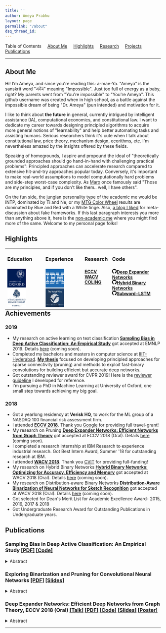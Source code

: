 ```yaml
---
title: ''
author: Ameya Prabhu
layout: page
permalink: "/about"
dsq_thread_id:
---
```

Table of Contents     [About Me](#biography)     [Highlights](#highlights)     [Research](#research)    
 [Projects](#projects)     [Publications](#publications)

---

## <a name="biography" id="biography"></a>About Me

Hi! I’m Ameya, and since you're reading this: a-mae-Ya. "Ameya" is the sanskrit word "अमेय" meaning "Impossible". Just too full of energy as a baby, right? My parents went from "You're impossible" to "You're Ameya". This github username was created when in high school, as a battle against the impossible dream of being "Dr. Ameya" (pun intended) and motivation for it.

I like to think about **the future** in general, currently intrigued by intelligent assistance (IA), computational economics, and constitutional law. I want to dedicate my career towards designing principled algorithms to acquire more general notions of "learnability" and help better automating tasks and assisting humans. Serious researchers think it's cute when I talk about constitutional law, price theory, mechanism design, ecorithms, etc. I'm nevertheless amazed by the insights offered by these fields.

Speaking of homegrounds, I aspire and propound the ideal of "theoretically grounded approaches should go hand-in-hand with challenging practical problems": Principled approaches can accelerate research compared to extensive hit-and-try approaches popular today. Conversely, it's important to make real-world assumptions to model computationally hard problems and side-step worst-case complexity. As [Marx](https://en.wikipedia.org/wiki/Groucho_Marx) once famously said "Those are my principles, and if you don't like them.. well, I have others".

On the fun side, the jungian personality type of the academic me would be INTP, dominated by Ti and Ne; or my [MTG Color Wheel](https://medium.com/s/story/the-mtg-color-wheel-c9700a7cf36d) results are dominated by Blue and Red with a White tinge. Also, [a blog I liked](https://www.lesswrong.com/posts/wDP4ZWYLNj7MGXWiW/in-praise-of-fake-frameworks) for meta-discussion about fake frameworks. If this last paragraph interests you more than anything above it, here is the [non-academic me](https://bayesianconspirator.github.io/about/) where you might find more of the same. Welcome to my personal page folks!

## <a name="highlights" id="highlights"></a>Highlights

<table style="border-collapse: collapse; border: none; margin: 0px auto;" width="100%" align='left'> <tr style="border: none;"> <td style="border: none; "><h3>Education</h3></td><td style="border: none; "><h3>Experience</h3></td><td style="border: none; "><h3>Research</h3></td> <td style="border: none; "><h3>Code</h3></td> </tr> <tr> <td style="border: none; "> <img src="https://raw.githubusercontent.com/drimpossible/drimpossible.github.io/master/images/Oxford.png" height="60px" width="60px" /> <img src="https://raw.githubusercontent.com/drimpossible/drimpossible.github.io/master/images/IIITH.png" height="60px" width="60px" /> </td> <td style="border: none; "> <img src="https://raw.githubusercontent.com/drimpossible/drimpossible.github.io/master/images/IBM.png" height="60px" width="60px" /> <img src="https://raw.githubusercontent.com/drimpossible/drimpossible.github.io/master/images/Verisk.jpg" height="60px" width="60px" /></td> <td style="vertical-align: top;"><strong> <a href="http://openaccess.thecvf.com/content_ECCV_2018/papers/Ameya_Prabhu_Deep_Expander_Networks_ECCV_2018_paper.pdf"> ECCV</a><br/> <a href="https://arxiv.org/abs/1804.03867">WACV</a><br/> <a href="https://aclanthology.info/papers/C16-1234/c16-1234">COLING</a><br/><br/> </strong></td> <td style="vertical-align: top;"><strong>
<a href="https://github.com/drimpossible/Deep-Expander-Networks"><img src="https://raw.githubusercontent.com/drimpossible/drimpossible.github.io/master/images/github.png" height="15px" width="15px">Deep Expander Networks</a><br/>
<a href="https://github.com/erilyth/HybridBinaryNetworks-WACV18"><img src="https://raw.githubusercontent.com/drimpossible/drimpossible.github.io/master/images/github.png" height="15px" width="15px">Hybrid Binary Networks</a><br/>
<a href="https://github.com/drimpossible/Sub-word-LSTM"><img src="https://raw.githubusercontent.com/drimpossible/drimpossible.github.io/master/images/github.png" height="15px" width="15px">Subword-LSTM</a><br/>
</strong></td>
</tr>
</table>

## <a name="achievements" id="achievements"></a>Achievements

### 2019

* My research on active learning on text classification [**Sampling Bias in Deep Active Classification: An Empirical Study**](https://github.com/drimpossible/drimpossible.github.io/blob/master/documents/Active-Sampling-Bias.pdf) got accepted at EMNLP 2019. Details [here]() (coming soon).
* Completed my bachelors and masters in computer science at [IIIT-Hyderabad](http://www.iiit.ac.in). [**My thesis**](https://github.com/drimpossible/drimpossible.github.io/blob/master/documents/Thesis.pdf) focused on developing principled approaches for sparse connectivity (pruning) and methods to exploit fast-binary convolutions for building efficient but accurate deep networks.
* Got outstanding reviewer award for CVPR 2019! Here is the [reviewer guideline](/blog/life/reviewing_for_dummies/) I developed for reference.
* I'm pursuing a PhD in Machine Learning at University of Oxford, one small step towards achieving my big goal.

### 2018

* Got a yearlong residency at **Verisk HQ**, to work for the ML group of a NASDAQ 100 financial risk assessment firm.
* I attended [**ECCV 2018**](https://eccv2018.org/). Thank you [Google](https://ai.google/research/) for providing full travel-grant!
* My research on Pruning [**Deep Expander Networks: Efficient Networks from Graph Theory**](http://openaccess.thecvf.com/content_ECCV_2018/papers/Ameya_Prabhu_Deep_Expander_Networks_ECCV_2018_paper.pdf) got accepted at ECCV 2018 (Oral). Details [here]() (coming soon).
* I completed a research internship at IBM Research to experience industrial research. Got Best Intern Award, Summer '18 for outstanding research at IBM.
* I attended [**WACV 2018**](http://wacv18.wacv.net/). Thank you [CVIT](http://cvit.iiit.ac.in/) for providing full-funding!
* My research on Hybrid Binary Networks [**Hybrid Binary Networks: Optimizing for Accuracy, Efficiency and Memory**](https://arxiv.org/abs/1804.03867) got accepted at WACV 2018 (Oral). Details [here]() (coming soon).
* My research on Distribution-aware Binary Networks [**Distribution-Aware Binarization of Neural Networks for Sketch Recognition**](https://arxiv.org/abs/1804.02941) got accepted at WACV 2018 (Oral). Details [here]() (coming soon).
* Got selected for Dean's Merit List for Academic Excellence Award- 2015, 2016, 2017 & 2018
* Got Undergraduate Research Award for Outstanding Publications in Undergraduate years.

## <a name="publications" id="publications"> Publications

### Sampling Bias in Deep Active Classification: An Empirical Study [\[PDF\]](https://github.com/drimpossible/drimpossible.github.io/blob/master/documents/Active-Sampling-Bias.pdf) [\[Code\]](https://github.com/drimpossible/Sampling-Bias-Active-Learning)
<details> <summary><a>Abstract</a></summary>
The exploding cost and time needed for data labeling and model training are bottlenecks for training DNN models on large datasets. Identifying smaller representative data samples with strategies like active learning can help mitigate such bottlenecks. Previous works on active learning in NLP identify the problem of sampling bias in the samples acquired by uncertainty-based querying and develop costly approaches to address it. Using a large empirical study, we demonstrate that active set selection using the posterior entropy of deep models like FastText.zip (FTZ) is robust to sampling biases and to various algorithmic choices (query size and strategies) unlike that suggested by traditional literature. We also show that FTZ based query strategy produces sample sets similar to those from more sophisticated approaches (e.g ensemble net-
works). Finally, we show the effectiveness of the selected samples by creating tiny high quality datasets, and utilizing them for fast and cheap training of large models. Based on the above, we propose a simple baseline for deep active text classification that outperforms the state-of-the-art. We expect the presented work to be useful and informative for dataset compression and for problems involving active, semi-supervised or online learning scenarios.
</details>



### Exploring Binarization and Pruning for Convolutional Neural Networks [\[PDF\]](https://github.com/drimpossible/drimpossible.github.io/blob/master/documents/Thesis.pdf) [\[Slides\]](https://docs.google.com/presentation/d/1eNIW_jKwSaADMQb9chthUE6KgXaqYmUmhvO1cPeofrM/edit?usp=sharing)
<details> <summary><a>Abstract</a></summary>
Deep learning models have evolved remarkably, and are pushing the state-of-the-art in various problemsacross domains.  At the same time, the complexity and the amount of resources these DNNs consumehas greatly increased.  Today’s DNNs are computationally intensive to train and run, especially Con-volutional Neural Networks (CNNs) used for vision applications.  They also occupy a large amount ofmemory and consume a large amount of power during training.  This poses a major roadblock to thedeployment of such networks, especially in real-time applications or on resource-limited devices.  Twomethods have shown promise in compressing CNNs: (i) Binarization and (ii) Pruning. We explore thesetwo methods in this thesis.
</details>


### Deep Expander Networks: Efficient Deep Networks from Graph Theory, ECCV 2018 (Oral) [\[Talk\]](https://www.youtube.com/watch?v=0poGlFx1OBU) [\[PDF\]](http://openaccess.thecvf.com/content_ECCV_2018/papers/Ameya_Prabhu_Deep_Expander_Networks_ECCV_2018_paper.pdf) [\[Code\]](https://github.com/drimpossible/Deep-Expander-Networks) [\[Slides\]](https://github.com/drimpossible/drimpossible.github.io/blob/master/documents/AmeyaGirishAnoop_ExpanderECCV.pdf) [\[Poster\]](https://github.com/drimpossible/drimpossible.github.io/blob/master/documents/Expander_Poster.pdf)
<details> <summary><a>Abstract</a></summary>
Efficient CNN designs like ResNets and DenseNet were proposed to improve accuracy vs efficiency trade-offs. They essentially increased the connectivity, allowing efficient information flow across layers. Inspired by these techniques, we propose to model connections between filters of a CNN using graphs which are simultaneously sparse and well connected. Sparsity results in efficiency while well connectedness can preserve the expressive power of the CNNs. We use a well-studied class of graphs from theoretical computer science that satisfies these properties known as Expander graphs. Expander graphs are used to model connections between filters in CNNs to design networks called X-Nets. We present two guarantees on the connectivity of X-Nets: Each node influences every node in a layer in logarithmic steps, and the number of paths between two sets of nodes is proportional to the product of their sizes. We also propose efficient training and inference algorithms, making it possible to train deeper and wider X-Nets effectively.
Expander based models give a 4% improvement in accuracy on MobileNet over grouped convolutions, a popular technique, which has the same sparsity but worse connectivity. X-Nets give better performance trade-offs than the original ResNet and DenseNet-BC architectures. We achieve model sizes comparable to state-of-the-art pruning techniques using our simple architecture design, without any pruning. We hope that this work motivates other approaches to utilize results from graph theory to develop efficient network architectures.
</details>


---
